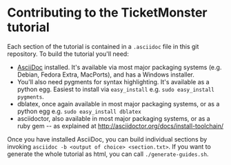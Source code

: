 Contributing to the TicketMonster tutorial
==========================================

Each section of the tutorial is contained in a `.asciidoc` file in this git repository. To build the tutorial you'll need:

* [AsciiDoc](http://www.methods.co.nz/asciidoc/index.html) installed. It's available via most major packaging systems (e.g. Debian, Fedora Extra, MacPorts), and has a Windows installer.
* You'll also need pygments for syntax highlighting. It's available as a python egg. Easiest to install via `easy_install` e.g. `sudo easy_install pygments`.
* dblatex, once again available in most major packaging systems, or as a python egg e.g.  `sudo easy_install dblatex`
* asciidoctor, also available in most major packaging systems, or as a ruby gem -- as explained at http://asciidoctor.org/docs/install-toolchain/

Once you have installed AsciiDoc, you can build individual sections by invoking `asciidoc -b <output of choice> <section.txt>`. If you want to generate the whole tutorial as html, you can call `./generate-guides.sh`.
